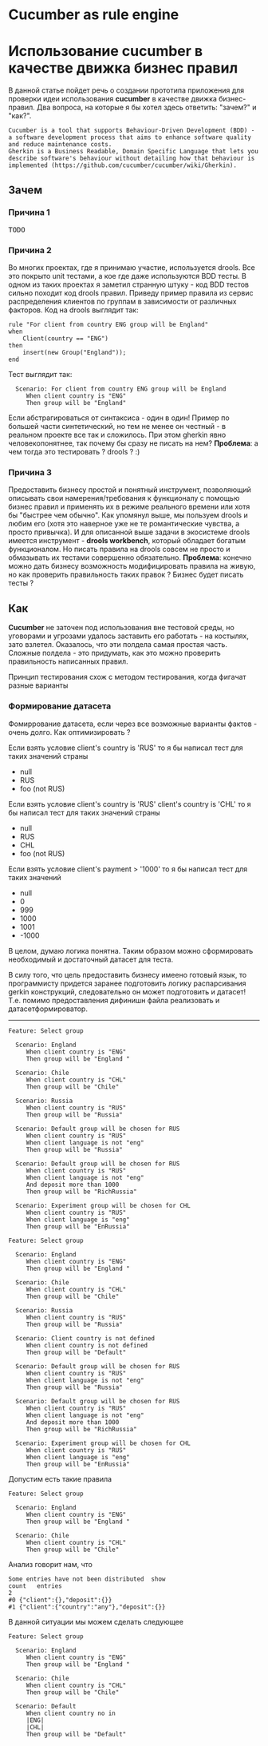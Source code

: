 # Cucumber as rule engine
# Использование cucumber в качестве движка бизнес правил

В данной статье пойдет речь о создании прототипа приложения для проверки идеи использования **cucumber** в качестве движка бизнес-правил. 
Два вопроса, на которые я бы хотел здесь ответить: "зачем?" и "как?".

```
Cucumber is a tool that supports Behaviour-Driven Development (BDD) - a software development process that aims to enhance software quality and reduce maintenance costs.
Gherkin is a Business Readable, Domain Specific Language that lets you describe software's behaviour without detailing how that behaviour is implemented (https://github.com/cucumber/cucumber/wiki/Gherkin).
```

## Зачем
### Причина 1
<kbd>TODO</kbd>
### Причина 2
Во многих проектах, где я принимаю участие, используется drools. Все это покрыто unit тестами, а кое где даже используются BDD тесты. В одном из таких проектах я заметил странную штуку - код BDD тестов сильно походит код drools правил. 
Приведу пример правила из сервис распределения клиентов по группам в зависимости от различных факторов. Код на drools выглядит так:
```drools
rule "For client from country ENG group will be England"
when
    Client(country == "ENG")
then
    insert(new Group("England"));
end
```
Тест выглядит так:
```gherkin
  Scenario: For client from country ENG group will be England
     When client country is "ENG"
     Then group will be "England"
```
Если абстрагироваться от синтаксиса - один в один! Пример по большей части синтетический, но тем не менее он честный - в реальном проекте все так и сложилось. При этом gherkin явно человекопонятнее, так почему бы сразу не писать на нем?
__Проблема__: а чем тогда это тестировать ? drools ? :)

### Причина 3
Предоставить бизнесу простой и понятный инструмент, позволяющий описывать свои намерения/требования к функционалу с помощью бизнес правил и применять их в режиме реального времени или хотя бы "быстрее чем обычно".
Как упомянул выше, мы пользуем drools и любим его (хотя это наверное уже не те романтические чувства, а просто привычка). И для описанной выше задачи в экосистеме drools имеется инструмент - __drools workbench__, который обладает богатым функционалом. Но писать правила на drools совсем не просто и обмазывать их тестами совершенно обязательно. 
__Проблема__: конечно можно дать бизнесу возможность модифицировать правила на живую, но как проверить правильность таких правок ? Бизнес будет писать тесты ? 

## Как
**Сucumber** не заточен под использования вне тестовой среды, но уговорами и угрозами удалось заставить его работать - на костылях, зато взлетел. Оказалось, что эти полдела самая простая часть. Сложные полдела - это придумать, как это можно проверить правильность написанных правил.

Принцип тестирования схож с методом тестирования, когда фигачат разные варианты 
### Формирование датасета
Фомиррование датасета, если через все возможные варианты фактов - очень долго. Как оптимизировать ?

Если взять условие
client's country is 'RUS'
то я бы написал тест для таких значений страны
- null
- RUS
- foo (not RUS)

Если взять условие
client's country is 'RUS'
client's country is 'CHL'
то я бы написал тест для таких значений страны
- null
- RUS
- CHL
- foo (not RUS)

Если взять условие
client's payment > '1000'
то я бы написал тест для таких значений
- null
- 0
- 999
- 1000
- 1001
- -1000

В целом, думаю логика понятна. Таким образом можно сформировать необходимый и достаточный датасет для теста.

В силу того, что цель предоставить бизнесу имеено готовый язык, то программисту придется заранее подготовить логику распарсивания gerkin конструкций, следовательно он может подготовить и датасет!
Т.е. помимо предоставления дифинишн файла реализовать и датасетформироватор.

----
```
Feature: Select group

  Scenario: England
     When client country is "ENG"
     Then group will be "England "

  Scenario: Chile
     When client country is "CHL"
     Then group will be "Chile"

  Scenario: Russia
     When client country is "RUS"
     Then group will be "Russia"

  Scenario: Default group will be chosen for RUS
     When client country is "RUS"
     When client language is not "eng"
     Then group will be "Russia"

  Scenario: Default group will be chosen for RUS
     When client country is "RUS"
     When client language is not "eng"
     And deposit more than 1000
     Then group will be "RichRussia"

  Scenario: Experiment group will be chosen for CHL
     When client country is "RUS"
     When client language is "eng"
     Then group will be "EnRussia"
```

```
Feature: Select group

  Scenario: England
     When client country is "ENG"
     Then group will be "England "

  Scenario: Chile
     When client country is "CHL"
     Then group will be "Chile"

  Scenario: Russia
     When client country is "RUS"
     Then group will be "Russia"

  Scenario: Client country is not defined
     When client country is not defined
     Then group will be "Default"

  Scenario: Default group will be chosen for RUS
     When client country is "RUS"
     When client language is not "eng"
     Then group will be "Russia"

  Scenario: Default group will be chosen for RUS
     When client country is "RUS"
     When client language is not "eng"
     And deposit more than 1000
     Then group will be "RichRussia"

  Scenario: Experiment group will be chosen for CHL
     When client country is "RUS"
     When client language is "eng"
     Then group will be "EnRussia"
```

Допустим есть такие правила
```
Feature: Select group

  Scenario: England
     When client country is "ENG"
     Then group will be "England "

  Scenario: Chile
     When client country is "CHL"
     Then group will be "Chile"
```
Анализ говорит нам, что 
```
Some entries have not been distributed  show
count	entries
2	
#0 {"client":{},"deposit":{}}
#1 {"client":{"country":"any"},"deposit":{}}
```
В данной ситуации мы можем сделать следующее
```
Feature: Select group

  Scenario: England
     When client country is "ENG"
     Then group will be "England "

  Scenario: Chile
     When client country is "CHL"
     Then group will be "Chile"

  Scenario: Default
     When client country no in
     |ENG|
     |CHL|
     Then group will be "Default"
```